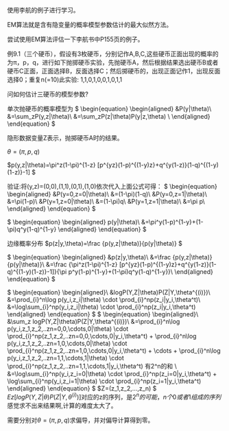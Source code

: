 使用李航的例子进行学习。

EM算法就是含有隐变量的概率模型参数估计的最大似然方法。

尝试使用EM算法评估一下李航书中P155页的例子。

例9.1（三个硬币），假设有3枚硬币，分别记作A,B,C,这些硬币正面出现的概率的为π，p，q，进行如下抛掷硬币实验，先抛硬币A，然后根据结果选出硬币B或者硬币C正面，正面选择B，反面选择C；然后掷硬币的，出现正面记作1，出现反面选择0；重复n(=10)此实验: 1,1,0,1,0,0,1,0,1,1

问如何估计三硬币的模型参数?

单次抛硬币的概率模型为
$
\begin{equation}
\begin{aligned}
&P(y|\theta)\\
&=\sum_zP(y,z|\theta)\\
&=\sum_zP(z|\theta)P(y|z,\theta) \\
\end{aligned}
\end{equation}
$

隐形数据变量Z表示，抛掷硬币A时的结果。

$\theta=(\pi,p,q)$



$p(y,z|\theta)=\pi^z(1-\pi)^{1-z} [p^{yz}(1-p)^{(1-y)z}+q^{y(1-z)}(1-q)^{(1-y)(1-z)}-1] $

验证:将(y,z)=(0,0),(1,1),(0,1),(1,0)依次代入上面公式可得：
$
\begin{equation}
\begin{aligned}
&P(y=0,z=0|\theta)\\
&=(1-\pi)(1-q)\\
&P(y=0,z=1|\theta)\\
&=\pi(1-p)\\
&P(y=1,z=0|\theta)\\
&=(1-\pi)q\\
&P(y=1,z=1|\theta)\\
&=\pi p\\
\end{aligned}
\end{equation}
$

$
\begin{equation}
\begin{aligned}
p(y|\theta)\\
&=\pi^y(1-p)^{1-y}+(1-\pi)q^y(1-q)^{1-y}
\end{aligned}
\end{equation}
$

边缘概率分布
$p(z|y,\theta)=\frac {p(y,z|\theta)}{p(y|\theta)} $

$
\begin{equation}
\begin{aligned}
&p(z|y,\theta)\\
&=\frac {p(y,z|\theta)}{p(y|\theta)}\\
&=\frac {\pi^z(1-\pi)^{1-z} [p^{yz}(1-p)^{(1-y)z}+q^{y(1-z)}(1-q)^{(1-y)(1-z)}-1]}{\pi p^y(1-p)^{1-y}+(1-\pi)q^y(1-q)^{1-y}}\\
\end{aligned}
\end{equation}
$


$
\begin{equation}
\begin{aligned}\\
&logP(Y,Z|\theta)P(Z|Y,\theta^{(i)})\\
&=\prod_{i}^n\log p(y_i,z_i|\theta) \cdot \prod_{i}^np(z_i|y_i,\theta^t)\\
&=\log\sum_{i}^np(y_i,z_i|\theta) \cdot \prod_{i}^np(z_i|y_i,\theta^t)
\end{aligned}
\end{equation}
$
$
\begin{equation}
\begin{aligned}\\
&\sum_z logP(Y,Z|\theta)P(Z|Y,\theta^{(i)})\\
&=\prod_{i}^n\log p(y_i,z_1,z_2,..zn=0,0,\cdots,0|\theta) \cdot \prod_{i}^np(z_1,z_2,..zn=0,0,\cdots,0|y_i,\theta^t) + \prod_{i}^n\log p(y_i,z_1,z_2,..zn=1,0,\cdots,0|\theta) \cdot \prod_{i}^np(z_1,z_2,..zn=1,0,\cdots,0|y_i,\theta^t) + \cdots +  \prod_{i}^n\log p(y_i,z_1,z_2,..zn=1,1,\cdots,1|\theta) \cdot \prod_{i}^np(z_1,z_2,..zn=1,1,\cdots,1|y_i,\theta^t) 有2^n的和 \\
&=\log\sum_{i}^np(y_i,z_i=0|\theta) \cdot \prod_{i}^np(z_i=0|y_i,\theta^t) + \log\sum_{i}^np(y_i,z_i=1|\theta) \cdot \prod_{i}^np(z_i=1|y_i,\theta^t)
\end{aligned}
\end{equation}
$
$Z=(z_1,z_2,...,z_n) $  
$Ez[logP(Y,Z|\theta)P(Z|Y,\theta^{(i)})]$对应的z的序列，是$2^n 的可能，n个0或者1组成的序列$ 感觉求不出来结果啊,计算的难度太大了。

需要分别对$\theta=(\pi,p,q)$求偏导，并对偏导计算得到零。
